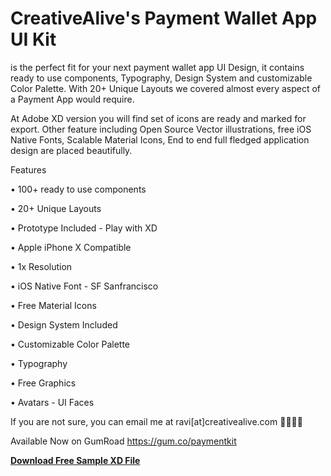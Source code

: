 # CreativeAlive's Payment Wallet App UI Kit
is the perfect fit for your next payment wallet app UI Design, it contains ready to use components, Typography, Design System and customizable Color Palette. With 20+ Unique Layouts we covered almost every aspect of a Payment App would require. 

At Adobe XD version you will find set of icons are ready and marked for export. Other feature including Open Source Vector illustrations, free iOS Native Fonts, Scalable Material Icons, End to end full fledged application design are placed beautifully.

Features

•  100+ ready to use components

•  20+ Unique Layouts 

•  Prototype Included - Play with XD

•  Apple iPhone X Compatible

•  1x Resolution

•  iOS Native Font - SF Sanfrancisco

•  Free Material Icons

•  Design System Included

•  Customizable Color Palette

•  Typography

•  Free Graphics

•  Avatars - UI Faces


If you are not sure, you can email me at ravi[at]creativealive.com 👋🏼👋🏼

Available Now on GumRoad
https://gum.co/paymentkit


<a href="https://github.com/ravijoon/CreativeAlive-s-Payment-Wallet-App-UI-Kit/blob/master/Free%20Sample.zip?raw=true">**Download Free Sample XD File**</a>

